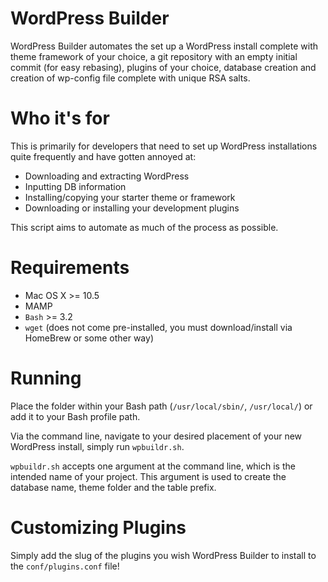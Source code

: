 WordPress Builder
=================

WordPress Builder automates the set up a WordPress install complete with theme framework of your choice, a git repository with an empty initial commit (for easy rebasing), plugins of your choice, database creation and creation of wp-config file complete with unique RSA salts.

Who it's for
============

This is primarily for developers that need to set up WordPress installations quite frequently and have gotten annoyed at:

* Downloading and extracting WordPress
* Inputting DB information
* Installing/copying your starter theme or framework
* Downloading or installing your development plugins

This script aims to automate as much of the process as possible.

Requirements
===========

* Mac OS X >= 10.5
* MAMP
* `Bash` >= 3.2
* `wget` (does not come pre-installed, you must download/install via HomeBrew or some other way)

Running
=======

Place the folder within your Bash path (`/usr/local/sbin/`, `/usr/local/`) or add it to your Bash profile path.

Via the command line, navigate to your desired placement of your new WordPress install, simply run `wpbuildr.sh`. 

`wpbuildr.sh` accepts one argument at the command line, which is the intended name of your project. This argument is used to create the database name, theme folder and the table prefix.

Customizing Plugins
===================

Simply add the slug of the plugins you wish WordPress Builder to install to the `conf/plugins.conf` file!
